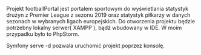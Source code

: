 Projekt footballPortal jest portalem sportowym do wyświetlania statystyk drużyn z Premier League z sezonu 2019 oraz statystyk piłkarzy w danych sezonach w wybranych ligach europejskich.
Do otworzenia projektu będzie potrzebny lokalny serwer( XAMPP ), bądź wbudowany w IDE. W moim przypadku było to PhpStorm.

Symfony serve -d pozwala uruchomić projekt poprzez konsolę.
